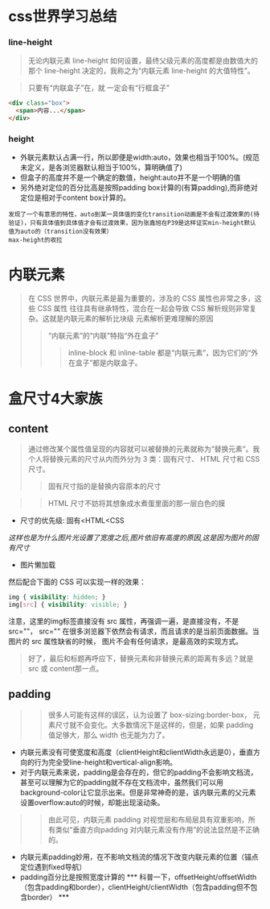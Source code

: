 # css世界学习总结
### line-height
> 无论内联元素 line-height 如何设置，最终父级元素的高度都是由数值大的
那个 line-height 决定的，我称之为“内联元素 line-height 的大值特性”。

> 只要有“内联盒子”在，就
一定会有“行框盒子”
```html
<div class="box">
  <span>内容...</span>
</div>
```
### height
- 外联元素默认占满一行，所以即便是width:auto，效果也相当于100%。(规范未定义，是各浏览器默认相当于100%，算明确值了)
- 但盒子的高度并不是一个确定的数值，height:auto并不是一个明确的值
- 另外绝对定位的百分比高是按照padding box计算的(有算padding),而非绝对定位是相对于content box计算的。
```
发现了一个有意思的特性，auto到某一具体值的变化transition动画是不会有过渡效果的(待验证)，只有具体值到具体值才会有过渡效果，因为张鑫旭在P39是这样证实min-height默认值为auto的（transition没有效果）
max-height的收拉
```
# 内联元素
> 在 CSS 世界中，内联元素是最为重要的，涉及的 CSS 属性也非常之多，这些 CSS 属性
往往具有继承特性，混合在一起会导致 CSS 解析规则非常复杂。这就是内联元素的解析比块级
元素解析更难理解的原因
>> “内联元素”的“内联”特指“外在盒子”
>>> inline-block 和 inline-table 都是“内联元素”，因为它们的“外在盒子”都是内联盒子。

# 盒尺寸4大家族
## content
> 通过修改某个属性值呈现的内容就可以被替换的元素就称为“替换元素”。我个人将替换元素的尺寸从内而外分为 3 类：固有尺寸、 HTML 尺寸和 CSS 尺寸。
>> 固有尺寸指的是替换内容原本的尺寸

>> HTML 尺寸不妨将其想象成水煮蛋里面的那一层白色的膜

- 尺寸的优先级: 固有<HTML<CSS

*这样也是为什么图片光设置了宽度之后,图片依旧有高度的原因,这是因为图片的固有尺寸*
- 图片懒加载

然后配合下面的 CSS 可以实现一样的效果：
```css
img { visibility: hidden; }
img[src] { visibility: visible; }
```
注意，这里的img标签直接没有 src 属性，再强调一遍，是直接没有，不是 src=""， src=""
在很多浏览器下依然会有请求，而且请求的是当前页面数据。当图片的 src 属性缺省的时候，
图片不会有任何请求，是最高效的实现方式。
> 好了，最后和标题再呼应下，替换元素和非替换元素的距离有多远？就是 src 或 content那一点。
## padding
>> 很多人可能有这样的误区，认为设置了 box-sizing:border-box， 元素尺寸就不会变化。大多数情况下是这样的，但是，如果 padding 值足够大，那么 width 也无能为力了。
- 内联元素没有可使宽度和高度（clientHeight和clientWidth永远是0），垂直方向的行为完全受line-height和vertical-align影响。
- 对于内联元素来说，padding是会存在的，但它的padding不会影响文档流，甚至可以理解为它的padding就不存在文档流中，虽然我们可以用background-color让它显示出来。但是非常神奇的是，该内联元素的父元素设置overflow:auto的时候，却能出现滚动条。
>> 由此可见，内联元素 padding 对视觉层和布局层具有双重影响，所有类似“垂直方向padding 对内联元素没有作用”的说法显然是不正确的。
- 内联元素padding妙用，在不影响文档流的情况下改变内联元素的位置（锚点定位遇到fixed导航）
- padding百分比是按照宽度计算的
*** 科普一下，offsetHeight/offsetWidth（包含padding和border），clientHeight/clientWidth（包含padding但不包含border） ***
